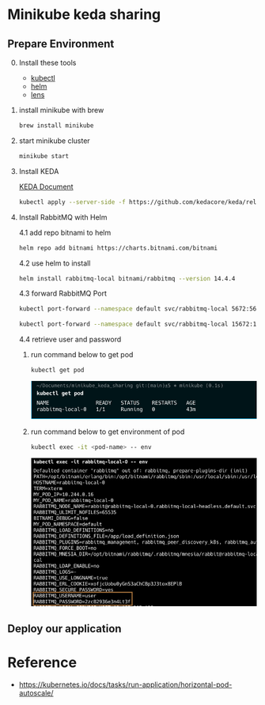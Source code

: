 # Minikube keda sharing

## Prepare Environment

0. Install these tools
    - [kubectl](https://kubernetes.io/docs/tasks/tools/)
    - [helm](https://helm.sh/docs/intro/install/)
    - [lens](https://k8slens.dev/)

1. install minikube with brew

    ```bash
    brew install minikube
    ```

2. start minikube cluster

    ```bash
    minikube start
    ```

3. Install KEDA

    [KEDA Document](https://keda.sh/docs/2.14/deploy/)

    ```bash
    kubectl apply --server-side -f https://github.com/kedacore/keda/releases/download/v2.14.0/keda-2.14.0.yaml
    ```

4. Install RabbitMQ with Helm

    4.1 add repo bitnami to helm

    ```bash
    helm repo add bitnami https://charts.bitnami.com/bitnami
    ```

    4.2 use helm to install

    ```bash
    helm install rabbitmq-local bitnami/rabbitmq --version 14.4.4
    ```

    4.3 forward RabbitMQ Port

    ```bash
    kubectl port-forward --namespace default svc/rabbitmq-local 5672:5672
    ```

    ```bash
    kubectl port-forward --namespace default svc/rabbitmq-local 15672:15672
    ```

    4.4 retrieve user and password

    1. run command below to get pod

        ```bash
        kubectl get pod
        ```

        ![image](assets/get-pod.png)

    2. run command below to get environment of pod

        ```bash
        kubectl exec -it <pod-name> -- env
        ```

        ![image](assets/get-env-pod.png)

## Deploy our application



# Reference
- https://kubernetes.io/docs/tasks/run-application/horizontal-pod-autoscale/